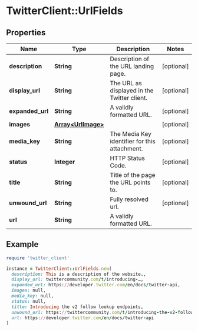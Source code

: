 # TwitterClient::UrlFields

## Properties

| Name | Type | Description | Notes |
| ---- | ---- | ----------- | ----- |
| **description** | **String** | Description of the URL landing page. | [optional] |
| **display_url** | **String** | The URL as displayed in the Twitter client. | [optional] |
| **expanded_url** | **String** | A validly formatted URL. | [optional] |
| **images** | [**Array&lt;UrlImage&gt;**](UrlImage.md) |  | [optional] |
| **media_key** | **String** | The Media Key identifier for this attachment. | [optional] |
| **status** | **Integer** | HTTP Status Code. | [optional] |
| **title** | **String** | Title of the page the URL points to. | [optional] |
| **unwound_url** | **String** | Fully resolved url. | [optional] |
| **url** | **String** | A validly formatted URL. |  |

## Example

```ruby
require 'twitter_client'

instance = TwitterClient::UrlFields.new(
  description: This is a description of the website.,
  display_url: twittercommunity.com/t/introducing-…,
  expanded_url: https://developer.twitter.com/en/docs/twitter-api,
  images: null,
  media_key: null,
  status: null,
  title: Introducing the v2 follow lookup endpoints,
  unwound_url: https://twittercommunity.com/t/introducing-the-v2-follow-lookup-endpoints/147118,
  url: https://developer.twitter.com/en/docs/twitter-api
)
```

